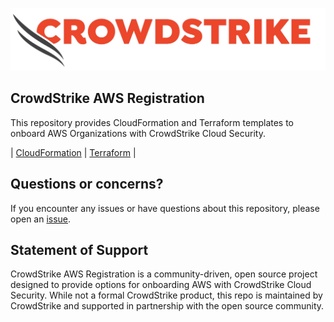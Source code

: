 ![](https://raw.githubusercontent.com/CrowdStrike/falconpy/main/docs/asset/cs-logo.png)

## CrowdStrike AWS Registration

This repository provides CloudFormation and Terraform templates to onboard AWS Organizations with CrowdStrike Cloud Security.

| [CloudFormation](https://github.com/CrowdStrike/cloud-aws-registration-cloudformation) 
| [Terraform](https://github.com/CrowdStrike/cloud-aws-registration-terraform) |

## Questions or concerns?

If you encounter any issues or have questions about this repository, please open an [issue](https://github.com/CrowdStrike/AWS-Registration/issues/new/choose).

## Statement of Support

CrowdStrike AWS Registration is a community-driven, open source project designed to provide options for onboarding AWS with CrowdStrike Cloud Security. While not a formal CrowdStrike product, this repo is maintained by CrowdStrike and supported in partnership with the open source community.
